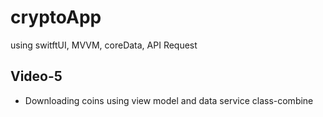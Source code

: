 # cryptoApp
using switftUI, MVVM, coreData, API Request
## Video-5
- Downloading coins using view model and data service class-combine
